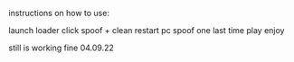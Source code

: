 instructions on how to use:


launch loader
click spoof + clean
restart pc
spoof one last time
play
enjoy

still is working fine 04.09.22
